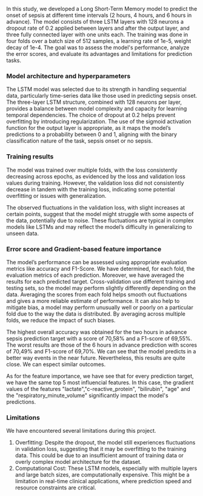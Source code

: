 In this study, we developed a Long Short-Term Memory model to predict the onset of sepsis at different time intervals (2 hours, 4 hours, and 6 hours in advance). The model consists of three LSTM layers with 128 neurons a dropout rate of 0.2 applied between layers and after the output layer, and three fully connected layer with one units each. The training was done in four folds over a batch size of 512 samples, a learning rate of 1e-5, weight decay of 1e-4. The goal was to assess the model's performance, analyze the error scores, and evaluate its advantages and limitations for prediction tasks.

### Model architecture and hyperparameters
The LSTM model was selected due to its strength in handling sequential data, particularly time-series data like those used in predicting sepsis onset. The three-layer LSTM structure, combined with 128 neurons per layer, provides a balance between model complexity and capacity for learning temporal dependencies. The choice of dropout at 0.2 helps prevent overfitting by introducing regularization.
The use of the sigmoid activation function for the output layer is appropriate, as it maps the model’s predictions to a probability between 0 and 1, aligning with the binary classification nature of the task, sepsis onset or no sepsis.

### Training results 
The model was trained over multiple folds, with the loss consistently decreasing across epochs, as evidenced by the loss and validation loss values during training. However, the validation loss did not consistently decrease in tandem with the training loss, indicating some potential overfitting or issues with generalization.

The observed fluctuations in the validation loss, with slight increases at certain points, suggest that the model might struggle with some aspects of the data, potentially due to noise. These fluctuations are typical in complex models like LSTMs and may reflect the model’s difficulty in generalizing to unseen data.

### Error score and Gradient-based feature importance
The model’s performance can be assessed using appropriate evaluation metrics like accuracy and F1-Score. 
We have determined, for each fold, the evaluation metrics of each prediction. Moreover, we have averaged the results for each predicted target. Cross-validation use different training and testing sets, so the model may perform slightly differently depending on the data. Averaging the scores from each fold helps smooth out fluctuations and gives a more reliable estimate of performance. It can also help to mitigate bias, a model may perform unusually well or poorly on a particular fold due to the way the data is distributed. By averaging across multiple folds, we reduce the impact of such biases.

The highest overall accuracy was obtained for the two hours in advance sepsis prediction target with a score of 70,58% and a F1-score of 69,55%. The worst results are those of the 6 hours in advance prediction with scores of 70,49% and F1-score of 69,70%. We can see that the model predicts in a better way events in the near future. Nevertheless, this results are quite close. We can espect similar outcomes.

As for the feature importance, we have see that for every prediction target, we have the same top 5 most influencial features.  In this case, the gradient values of the features "lactate","c-reactive_protein", "bilirubin", "age" and the "respiratory_minute_volume" significantly impact the model's predictions.

### Limitations
We have encountered several limitations during this project. 
1. Overfitting: Despite the dropout, the model still experiences fluctuations in validation loss, suggesting that it may be overfitting to the training data. This could be due to an insufficient amount of training data or overly complex model architecture for the dataset.
2. Computational Cost: These LSTM models, especially with multiple layers and large batch sizes, are computationally expensive. This might be a limitation in real-time clinical applications, where prediction speed and resource constraints are critical.    
